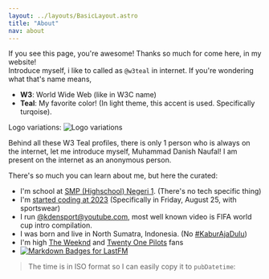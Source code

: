 ```yaml
---
layout: ../layouts/BasicLayout.astro
title: "About"
nav: about
---
```


If you see this page, you're awesome! Thanks so much for come here, in my website!  
Introduce myself, i like to called as `@w3teal` in internet. If you're wondering what that's name means,
- **W3**: World Wide Web (like in W3C name)
- **Teal**: My favorite color! (In light theme, this accent is used. Specifically turqoise).

Logo variations:
![Logo variations](/assets/branding.png)

Behind all these W3 Teal profiles, there is only 1 person who is always on the internet, let me introduce myself, Muhammad Danish Naufal! I am present on the internet as an anonymous person.

There's so much you can learn about me, but here the curated:
- I'm school at [SMP (Highschool) Negeri 1](https://www.instagram.com/smpn1tamora/). (There's no tech specific thing)
- I'm [started coding at 2023](https://fosstodon.org/@w3teal/114063974065067779) (Specifically in Friday, August 25, with sportswear)
- I run [@kdensport@youtube.com](https://www.youtube.com/@kdensport), most well known video is FIFA world cup intro compilation.
- I was born and live in North Sumatra, Indonesia. (No [#KaburAjaDulu](https://id.wikipedia.org/wiki/KaburAjaDulu))
- I'm high [The Weeknd](https://open.spotify.com/artist/1Xyo4u8uXC1ZmMpatF05PJ) and [Twenty One Pilots](https://open.spotify.com/artist/3YQKmKGau1PzlVlkL1iodx) fans
- [![Markdown Badges for LastFM](https://badges.lastfm.workers.dev/last-played?user=ligmatv&color=green)](https://www.last.fm/user/ligmatv)

> The time is in ISO format so I can easily copy it to `pubDatetime`: <strong id="datetime"></strong>

<script>document.getElementById("datetime").textContent = new Date().toISOString();</script>